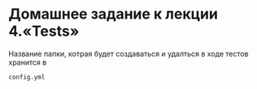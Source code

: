 # Домашнее задание к лекции 4.«Tests»

Название папки, котрая будет создаваться и удалться в ходе тестов хранится в 
```
config.yml
```